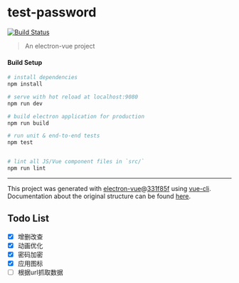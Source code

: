 # test-password
[![Build Status](https://travis-ci.org/Dam-Deng/TestPassword.svg?branch=master)](https://travis-ci.org/Dam-Deng/TestPassword)

> An electron-vue project

#### Build Setup

``` bash
# install dependencies
npm install

# serve with hot reload at localhost:9080
npm run dev

# build electron application for production
npm run build

# run unit & end-to-end tests
npm test


# lint all JS/Vue component files in `src/`
npm run lint

```

---

This project was generated with [electron-vue](https://github.com/SimulatedGREG/electron-vue)@[331f85f](https://github.com/SimulatedGREG/electron-vue/tree/331f85fd556cc0d60a30ad019a44a29baaed49f5) using [vue-cli](https://github.com/vuejs/vue-cli). Documentation about the original structure can be found [here](https://simulatedgreg.gitbooks.io/electron-vue/content/index.html).


## Todo List
- [x] 增删改查
- [x] 动画优化
- [x] 密码加密
- [x] 应用图标
- [ ] 根据url抓取数据
